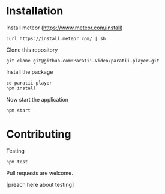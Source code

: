 

# Installation

Install meteor (https://www.meteor.com/install)

    curl https://install.meteor.com/ | sh

Clone this repository

    git clone git@github.com:Paratii-Video/paratii-player.git

Install the package

    cd paratii-player
    npm install

Now start the application

    npm start


# Contributing

Testing

    npm test

Pull requests are welcome.

[preach here about testing]